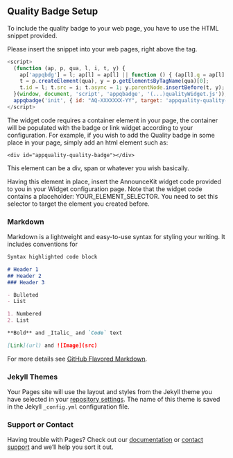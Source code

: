 ## Quality Badge Setup
To include the quality badge to your web page, you have to use the HTML snippet provided.

Please insert the snippet into your web pages, right above the </body> tag.

```js
<script>
  (function (ap, p, qua, l, i, t, y) {
    ap['appqbdg'] = l; ap[l] = ap[l] || function () { (ap[l].q = ap[l].q || []).push(arguments) };
    t = p.createElement(qua), y = p.getElementsByTagName(qua)[0];
    t.id = l; t.src = i; t.async = 1; y.parentNode.insertBefore(t, y);
  }(window, document, 'script', 'appqbadge', '(...)qualityWidget.js'));
  appqbadge('init', { id: "AQ-XXXXXXX-YY", target: 'appquality-quality-badge' });
</script>
```
The widget code requires a container element in your page, the container will be populated with the badge or link widget according to your configuration.
For example, if you wish to add the Quality badge in some place in your page, simply add an html element such as:

```
<div id="appquality-quality-badge"></div>
```

This element can be a div, span or whatever you wish basically.

Having this element in place, insert the AnnounceKit widget code provided to you in your Widget configuration page.
Note that the widget code contains a placeholder: YOUR_ELEMENT_SELECTOR. You need to set this selector to target the element you created before.

### Markdown

Markdown is a lightweight and easy-to-use syntax for styling your writing. It includes conventions for

```markdown
Syntax highlighted code block

# Header 1
## Header 2
### Header 3

- Bulleted
- List

1. Numbered
2. List

**Bold** and _Italic_ and `Code` text

[Link](url) and ![Image](src)
```

For more details see [GitHub Flavored Markdown](https://guides.github.com/features/mastering-markdown/).

### Jekyll Themes

Your Pages site will use the layout and styles from the Jekyll theme you have selected in your [repository settings](https://github.com/AppQuality/quality_badge_pages/settings/pages). The name of this theme is saved in the Jekyll `_config.yml` configuration file.

### Support or Contact

Having trouble with Pages? Check out our [documentation](https://docs.github.com/categories/github-pages-basics/) or [contact support](https://support.github.com/contact) and we’ll help you sort it out.

